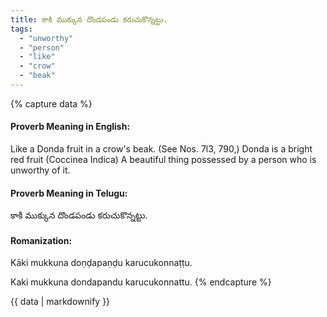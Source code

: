 ```yaml
---
title: కాకి ముక్కున దొండపండు కరుచుకొన్నట్టు.
tags:
  - "unworthy"
  - "person"
  - "like"
  - "crow"
  - "beak"
---
```


{% capture data %}
#### Proverb Meaning in English:
Like a Donda fruit in a crow's beak.
(See Nos. 7l3, 790,)
Donda is a bright red fruit (Coccinea Indica)
A beautiful thing possessed by a person who is unworthy of it.

#### Proverb Meaning in Telugu:
కాకి ముక్కున దొండపండు కరుచుకొన్నట్టు.

#### Romanization:
Kāki mukkuna doṇḍapaṇḍu karucukonnaṭṭu.

Kaki mukkuna dondapandu karucukonnattu.
{% endcapture %}

{{ data | markdownify }}

